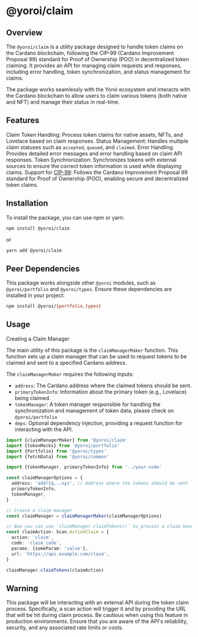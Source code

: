 # @yoroi/claim

## Overview

The `@yoroi/claim` is a utility package designed to handle token claims on the Cardano blockchain, following the CIP-99 (Cardano Improvement Proposal 99) standard for Proof of Ownership (POO) in decentralized token claiming. It provides an API for managing claim requests and responses, including error handling, token synchronization, and status management for claims.

The package works seamlessly with the Yoroi ecosystem and interacts with the Cardano blockchain to allow users to claim various tokens (both native and NFT) and manage their status in real-time.

## Features

Claim Token Handling: Process token claims for native assets, NFTs, and Lovelace based on claim responses.
Status Management: Handles multiple claim statuses such as `accepted`, `queued`, and `claimed`.
Error Handling: Provides detailed error messages and error handling based on claim API responses.
Token Synchronization: Synchronizes tokens with external sources to ensure the correct token information is used while displaying claims.
Support for [CIP-99](https://cips.cardano.org/cip/CIP-0099): Follows the Cardano Improvement Proposal 99 standard for Proof of Ownership (POO), enabling secure and decentralized token claims.

## Installation

To install the package, you can use npm or yarn:

```bash
npm install @yoroi/claim
```

or

```bash
yarn add @yoroi/claim
```

## Peer Dependencies

This package works alongside other `@yoroi` modules, such as `@yoroi/portfolio` and `@yoroi/types`. Ensure these dependencies are installed in your project:

```bash
npm install @yoroi/{portfolio,types}
```

## Usage

Creating a Claim Manager

The main utility of this package is the `claimManagerMaker` function. This function sets up a claim manager that can be used to request tokens to be claimed and sent to a specified Cardano address.

The `claimManagerMaker` requires the following inputs:

- `address`: The Cardano address where the claimed tokens should be sent.
- `primaryTokenInfo`: Information about the primary token (e.g., Lovelace) being claimed.
- `tokenManager`: A token manager responsible for handling the synchronization and management of token data, please check on `@yoroi/portfolio`
- `deps`: Optional dependency injection, providing a request function for interacting with the API.

```typescript
import {claimManagerMaker} from '@yoroi/claim'
import {tokenMocks} from '@yoroi/portfolio'
import {Portfolio} from '@yoroi/types'
import {fetchData} from '@yoroi/common'

import {tokenManager, primaryTokenInfo} from '../your-code'

const claimManagerOptions = {
  address: 'addr1q...xyz', // Address where the tokens should be sent
  primaryTokenInfo,
  tokenManager,
}

// Create a claim manager
const claimManager = claimManagerMaker(claimManagerOptions)

// Now you can use `claimManager.claimTokens()` to process a claim based on a Scan.ActionClain
const claimAction: Scan.ActionClaim = {
  action: 'claim',
  code: 'claim_code',
  params: {someParam: 'value'},
  url: 'https://api.example.com/claim',
}

claimManager.claimTokens(claimAction)
```

## Warning

This package will be interacting with an external API during the token claim process. Specifically, a scan action will trigger it and by providing the URL that will be hit during claim process. Be cautious when using this feature in production environments. Ensure that you are aware of the API's reliability, security, and any associated rate limits or costs.
